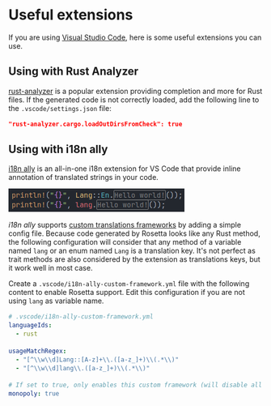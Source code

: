 # Useful extensions

If you are using [Visual Studio Code](https://code.visualstudio.com/), here is some useful extensions you can use.

## Using with Rust Analyzer
[rust-analyzer](https://rust-analyzer.github.io/) is a popular extension providing completion and more for Rust files.
If the generated code is not correctly loaded, add the following line to the `.vscode/settings.json` file:

```json
"rust-analyzer.cargo.loadOutDirsFromCheck": true
```

## Using with i18n ally
[i18n ally](https://github.com/lokalise/i18n-ally) is an all-in-one i18n extension for VS Code that provide inline annotation of translated strings in your code.

![i18n ally example usage](./i18n-ally.png)

*i18n ally* supports [custom translations frameworks](https://github.com/lokalise/i18n-ally/wiki/Custom-Framework) by adding a simple config file.
Because code generated by Rosetta looks like any Rust method, the following configuration will consider that any method of a variable named `lang`
or an enum named `Lang` is a translation key. It's not perfect as trait methods are also considered by the extension as translations keys, but it
work well in most case.

Create a `.vscode/i18n-ally-custom-framework.yml` file with the following content to enable Rosetta support. Edit this configuration if you are not
using `lang` as variable name.
```yaml
# .vscode/i18n-ally-custom-framework.yml
languageIds:
  - rust

usageMatchRegex:
  - "[^\\w\\d]Lang::[A-z]+\\.([a-z_]+)\\(.*\\)"
  - "[^\\w\\d]lang\\.([a-z_]+)\\(.*\\)"

# If set to true, only enables this custom framework (will disable all built-in frameworks)
monopoly: true
```

